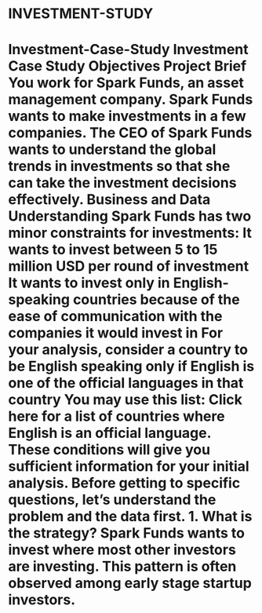 # INVESTMENT-STUDY
# Investment-Case-Study Investment Case Study Objectives    Project Brief You work for Spark Funds, an asset management company. Spark Funds wants to make investments in a few companies. The CEO of Spark Funds wants to understand the global trends in investments so that she can take the investment decisions effectively.     Business and Data Understanding Spark Funds has two minor constraints for investments:  It wants to invest between 5 to 15 million USD per round of investment  It wants to invest only in English-speaking countries because of the ease of communication with the companies it would invest in  For your analysis, consider a country to be English speaking only if English is one of the official languages in that country  You may use this list: Click here for a list of countries where English is an official language.     These conditions will give you sufficient information for your initial analysis. Before getting to specific questions, let’s understand the problem and the data first.     1. What is the strategy?  Spark Funds wants to invest where most other investors are investing. This pattern is often observed among early stage startup investors.   
